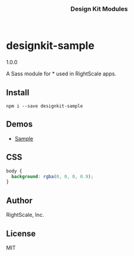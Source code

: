 <p align="center">
  <h3 align="center">Design Kit Modules</h3>
</p>

<br>

# designkit-sample
1.0.0

A Sass module for * used in RightScale apps.

## Install
```
npm i --save designkit-sample
```

## Demos

- [Sample](http://rightscale-design.github.io/designkit-sample/docs/sample.html)


## CSS

```css
body {
  background: rgba(0, 0, 0, 0.9);
}

```

## Author

RightScale, Inc.

## License

MIT
